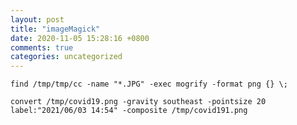 ```yaml
---
layout: post
title: "imageMagick"
date: 2020-11-05 15:28:16 +0800
comments: true
categories: uncategorized
---
```


`find /tmp/tmp/cc -name "*.JPG" -exec mogrify -format png {} \;`  


`convert /tmp/covid19.png -gravity southeast -pointsize 20 label:"2021/06/03 14:54" -composite /tmp/covid191.png`  
